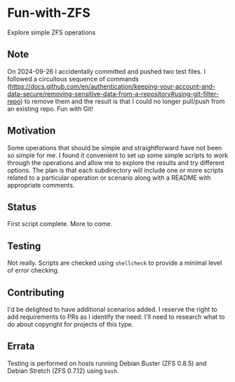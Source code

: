 # Fun-with-ZFS

Explore simple ZFS operations

## Note

On 2024-09-26 I accidentally committed and pushed two test files. I followed a circuitous sequence of commands (<https://docs.github.com/en/authentication/keeping-your-account-and-data-secure/removing-sensitive-data-from-a-repository#using-git-filter-repo>) to remove them and the result is that I could no longer pull/push from an existing repo. Fun with Git!

## Motivation

Some operations that should be simple and straightforward have not been so simple for me. I found it convenient to set up some simple scripts to work through the operations and allow me to explore the results and try different options. The plan is that each subdirectory will include one or more scripts related to a particular operation or scenario along with a README with appropriate comments.

## Status

First script complete. More to come.

## Testing

Not really. Scripts are checked using `shellcheck` to provide a minimal level of error checking.

## Contributing

I'd be delighted to have additional scenarios added. I reserve the right to add requirements to PRs as I identify the need. I'll need to research what to do about copyright for projects of this type.

## Errata

Testing is performed on hosts running Debian Buster (ZFS 0.8.5) and Debian Stretch (ZFS 0.7.12) using `bash`.

